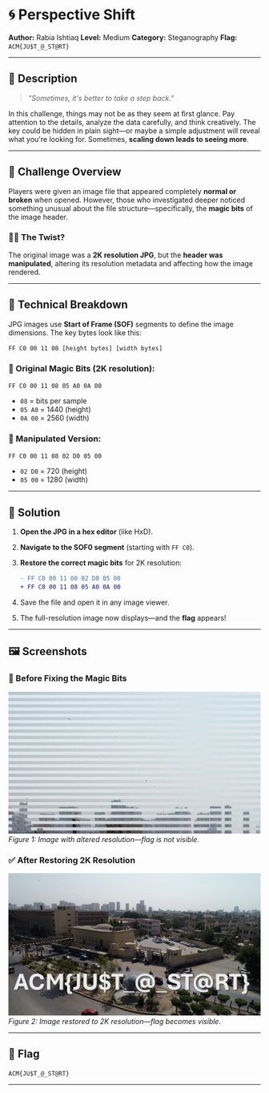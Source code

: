 # 🌀 Perspective Shift

**Author:** Rabia Ishtiaq
**Level:** Medium
**Category:** Steganography
**Flag:** `ACM{JU$T_@_ST@RT}`

---

## 📜 Description

> *"Sometimes, it's better to take a step back."*

In this challenge, things may not be as they seem at first glance. Pay attention to the details, analyze the data carefully, and think creatively. The key could be hidden in plain sight—or maybe a simple adjustment will reveal what you're looking for.
Sometimes, **scaling down leads to seeing more**.

---

## 🧠 Challenge Overview

Players were given an image file that appeared completely **normal or broken** when opened. However, those who investigated deeper noticed something unusual about the file structure—specifically, the **magic bits** of the image header.

### 🕵️‍♀️ The Twist?

The original image was a **2K resolution JPG**, but the **header was manipulated**, altering its resolution metadata and affecting how the image rendered.

---

## 🔬 Technical Breakdown

JPG images use **Start of Frame (SOF)** segments to define the image dimensions. The key bytes look like this:

```
FF C0 00 11 08 [height bytes] [width bytes]
```

### 🔧 Original Magic Bits (2K resolution):

```
FF C0 00 11 08 05 A0 0A 00
```

* `08` = bits per sample
* `05 A0` = 1440 (height)
* `0A 00` = 2560 (width)

### 🔁 Manipulated Version:

```
FF C0 00 11 08 02 D0 05 00
```

* `02 D0` = 720 (height)
* `05 00` = 1280 (width)

---

## 🧩 Solution

1. **Open the JPG in a hex editor** (like HxD).
2. **Navigate to the SOF0 segment** (starting with `FF C0`).
3. **Restore the correct magic bits** for 2K resolution:

   ```diff
   - FF C0 00 11 08 02 D0 05 00
   + FF C0 00 11 08 05 A0 0A 00
   ```
4. Save the file and open it in any image viewer.
5. The full-resolution image now displays—and the **flag** appears!

---

## 🖼️ Screenshots

### 🔎 Before Fixing the Magic Bits

![Before Fix](before.jpg)
*Figure 1: Image with altered resolution—flag is not visible.*

### ✅ After Restoring 2K Resolution

![After Fix](After.jpg)
*Figure 2: Image restored to 2K resolution—flag becomes visible.*

---

## 🏁 Flag

```
ACM{JU$T_@_ST@RT}
```

---
